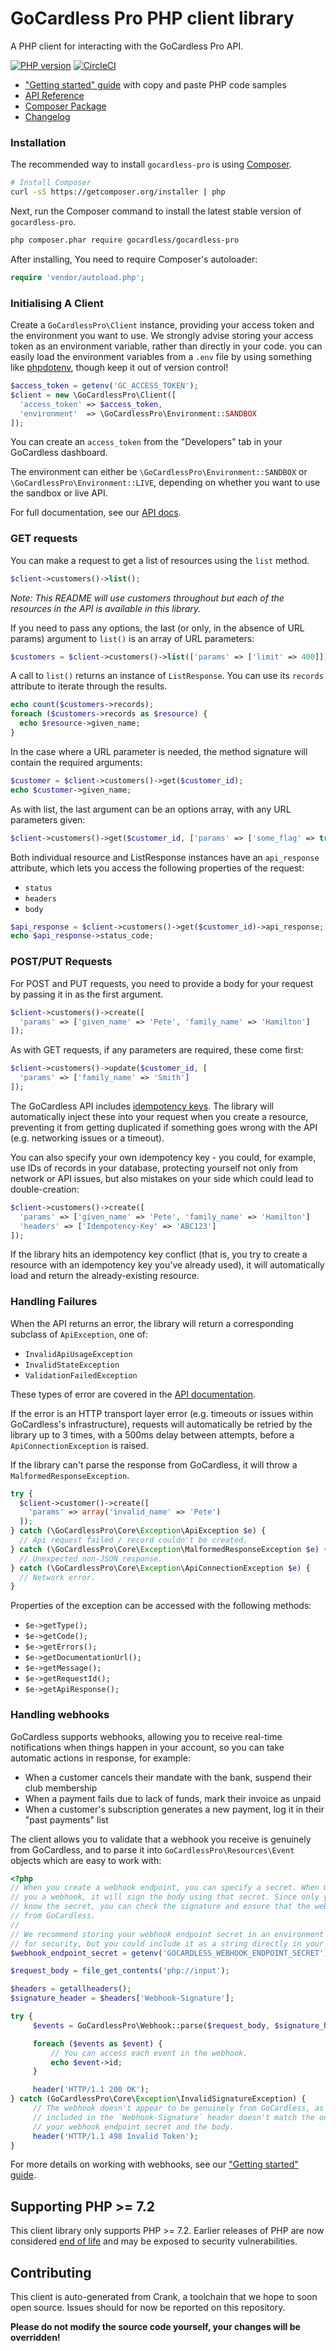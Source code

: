 # GoCardless Pro PHP client library

A PHP client for interacting with the GoCardless Pro API.

[![PHP version](https://badge.fury.io/ph/gocardless%2Fgocardless-pro.svg)](https://badge.fury.io/ph/gocardless%2Fgocardless-pro)
[![CircleCI](https://circleci.com/gh/gocardless/gocardless-pro-php.svg?style=shield)](https://circleci.com/gh/gocardless/gocardless-pro-php)


- ["Getting started" guide](https://developer.gocardless.com/getting-started/api/introduction/?lang=php)
with copy and paste PHP code samples
- [API Reference](https://developer.gocardless.com/api-reference)
- [Composer Package](https://packagist.org/packages/gocardless/gocardless-pro)
- [Changelog](https://github.com/gocardless/gocardless-pro-php/releases)

### Installation

The recommended way to install `gocardless-pro` is using
[Composer](https://getcomposer.org/).

```bash
# Install Composer
curl -sS https://getcomposer.org/installer | php
```

Next, run the Composer command to install the latest stable version of `gocardless-pro`.
```bash
php composer.phar require gocardless/gocardless-pro
```

After installing, You need to require Composer's autoloader:
```php
require 'vendor/autoload.php';
```

### Initialising A Client

Create a `GoCardlessPro\Client` instance, providing your access token and the environment
you want to use. We strongly advise storing your access token as an environment variable,
rather than directly in your code. you can easily load the environment variables from a
`.env` file by using something like [phpdotenv](https://github.com/vlucas/phpdotenv),
though keep it out of version control!

```php
$access_token = getenv('GC_ACCESS_TOKEN');
$client = new \GoCardlessPro\Client([
  'access_token' => $access_token,
  'environment'  => \GoCardlessPro\Environment::SANDBOX
]);
```

You can create an `access_token` from the "Developers" tab in your GoCardless dashboard.

The environment can either be `\GoCardlessPro\Environment::SANDBOX` or
`\GoCardlessPro\Environment::LIVE`, depending on whether you want to
use the sandbox or live API.

For full documentation, see our [API docs](https://developer.gocardless.com/api-reference).

### GET requests

You can make a request to get a list of resources using the `list` method.

```php
$client->customers()->list();
```

*Note: This README will use customers throughout but each of the resources in the API is
available in this library.*

If you need to pass any options, the last (or only, in the absence of URL params)
argument to `list()` is an array of URL parameters:

```php
$customers = $client->customers()->list(['params' => ['limit' => 400]]);
```

A call to `list()` returns an instance of `ListResponse`. You can use its `records`
attribute to iterate through the results.

```php
echo count($customers->records);
foreach ($customers->records as $resource) {
  echo $resource->given_name;
}
```

In the case where a URL parameter is needed, the method signature will contain the
required arguments:

```php
$customer = $client->customers()->get($customer_id);
echo $customer->given_name;
```

As with list, the last argument can be an options array, with any URL parameters given:

```php
$client->customers()->get($customer_id, ['params' => ['some_flag' => true]]);
```

Both individual resource and ListResponse instances have an `api_response` attribute,
which lets you access the following properties of the request:

- `status`
- `headers`
- `body`

```php
$api_response = $client->customers()->get($customer_id)->api_response;
echo $api_response->status_code;
```

### POST/PUT Requests

For POST and PUT requests, you need to provide a body for your request by passing it in
as the first argument.

```php
$client->customers()->create([
  'params' => ['given_name' => 'Pete', 'family_name' => 'Hamilton']
]);
```

As with GET requests, if any parameters are required, these come first:

```php
$client->customers()->update($customer_id, [
  'params' => ['family_name' => 'Smith']
]);
```

The GoCardless API includes [idempotency keys](https://developer.gocardless.com/api-reference/#making-requests-idempotency-keys).
The library will automatically inject these into your request when you create a resource,
preventing it from getting duplicated if something goes wrong with the API (e.g.
networking issues or a timeout).

You can also specify your own idempotency key - you
could, for example, use IDs of records in your database, protecting yourself not only
from network or API issues, but also mistakes on your side which could lead to
double-creation:

```php
$client->customers()->create([
  'params' => ['given_name' => 'Pete', 'family_name' => 'Hamilton']
  'headers' => ['Idempotency-Key' => 'ABC123']
]);
```

If the library hits an idempotency key conflict (that is, you try to create a resource
with an idempotency key you've already used), it will automatically load and return the
already-existing resource.

### Handling Failures

When the API returns an error, the library will return a corresponding subclass of
`ApiException`, one of:

- `InvalidApiUsageException`
- `InvalidStateException`
- `ValidationFailedException`

These types of error are covered in the
[API documentation](https://developer.gocardless.com/pro/#overview-errors).

If the error is an HTTP transport layer error (e.g. timeouts or issues within
GoCardless's infrastructure), requests will automatically be retried by the library up to
3 times, with a 500ms delay between attempts, before a `ApiConnectionException` is
raised.

If the library can't parse the response from GoCardless, it will throw a
`MalformedResponseException`.

```php
try {
  $client->customer()->create([
    'params' => array('invalid_name' => 'Pete')
  ]);
} catch (\GoCardlessPro\Core\Exception\ApiException $e) {
  // Api request failed / record couldn't be created.
} catch (\GoCardlessPro\Core\Exception\MalformedResponseException $e) {
  // Unexpected non-JSON response.
} catch (\GoCardlessPro\Core\Exception\ApiConnectionException $e) {
  // Network error.
}
```

Properties of the exception can be accessed with the following methods:
- `$e->getType();`
- `$e->getCode();`
- `$e->getErrors();`
- `$e->getDocumentationUrl();`
- `$e->getMessage();`
- `$e->getRequestId();`
- `$e->getApiResponse();`

### Handling webhooks

GoCardless supports webhooks, allowing you to receive real-time notifications when things happen in your account, so you can take automatic actions in response, for example:

* When a customer cancels their mandate with the bank, suspend their club membership
* When a payment fails due to lack of funds, mark their invoice as unpaid
* When a customer's subscription generates a new payment, log it in their "past payments" list

The client allows you to validate that a webhook you receive is genuinely from GoCardless, and to parse it into `GoCardlessPro\Resources\Event` objects which are easy to work with:

```php
<?php
// When you create a webhook endpoint, you can specify a secret. When GoCardless sends
// you a webhook, it will sign the body using that secret. Since only you and GoCardless
// know the secret, you can check the signature and ensure that the webhook is truly
// from GoCardless.
//
// We recommend storing your webhook endpoint secret in an environment variable
// for security, but you could include it as a string directly in your code
$webhook_endpoint_secret = getenv('GOCARDLESS_WEBHOOK_ENDPOINT_SECRET');

$request_body = file_get_contents('php://input');

$headers = getallheaders();
$signature_header = $headers['Webhook-Signature'];

try {
     $events = GoCardlessPro\Webhook::parse($request_body, $signature_header, $webhook_endpoint_secret);

     foreach ($events as $event) {
         // You can access each event in the webhook.
         echo $event->id;
     }

     header('HTTP/1.1 200 OK');
} catch (GoCardlessPro\Core\Exception\InvalidSignatureException) {
     // The webhook doesn't appear to be genuinely from GoCardless, as the signature
     // included in the `Webhook-Signature` header doesn't match the one computed with
     // your webhook endpoint secret and the body.
     header('HTTP/1.1 498 Invalid Token');
}
```

For more details on working with webhooks, see our ["Getting started" guide](https://developer.gocardless.com/getting-started/api/introduction/?lang=php).

## Supporting PHP >= 7.2

This client library only supports PHP >= 7.2. Earlier releases of PHP are now considered
[end of life](http://php.net/supported-versions.php) and may be exposed to security
vulnerabilities.

## Contributing

This client is auto-generated from Crank, a toolchain that we hope to soon open source.
Issues should for now be reported on this repository.

**Please do not modify the source code yourself, your changes will be overridden!**
